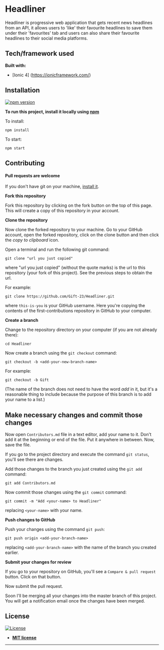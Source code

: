 # Headliner
Headliner is progressive web application that gets recent news headlines from an API, it allows users to 'like' their favourite headlines to save them under their 'favourites' tab and users can also share their favourite headlines to their social media platforms.

## Tech/framework used
 <b>Built with:</b>
- [Ionic 4] (https://ionicframework.com/)



## Installation
[![npm version](https://badge.fury.io/js/%40angular%2Fcore.svg)](https://www.npmjs.com/@angular/core)

**To run this project, install it locally using [npm](https://docs.npmjs.com/cli/install)**

To install:

~~~
npm install 
~~~
To start:
~~~
npm start
~~~

## Contributing
#### Pull requests are welcome

If you don't have git on your machine, [install it]( https://help.github.com/articles/set-up-git/).

**Fork this repository**

Fork this repository by clicking on the fork button on the top of this page.
This will create a copy of this repository in your account.

**Clone the repository**

Now clone the forked repository to your machine. Go to your GitHub account, open the forked repository, click on the clone button and then click the *copy to clipboard* icon.

Open a terminal and run the following git command:

~~~
git clone "url you just copied"
~~~
where "url you just copied" (without the quote marks) is the url to this repository (your fork of this project). See the previous steps to obtain the url.

For example:
```
git clone https://github.com/Gift-23/Headliner.git
```
where `this-is-you` is your GitHub username. Here you're copying the contents of the first-contributions repository in GitHub to your computer.

**Create a branch**

Change to the repository directory on your computer (if you are not already there):

~~~
cd Headliner
~~~
Now create a branch using the `git checkout` command:
~~~
git checkout -b <add-your-new-branch-name>
~~~

For example:
~~~
git checkout -b Gift 
~~~
(The name of the branch does not need to have the word *add* in it, but it's a reasonable thing to include because the purpose of this branch is to add your name to a list.)

## Make necessary changes and commit those changes

Now open `Contributors.md` file in a text editor, add your name to it. Don't add it at the beginning or end of the file. Put it anywhere in between. Now, save the file.


If you go to the project directory and execute the command `git status`, you'll see there are changes.


Add those changes to the branch you just created using the `git add` command:

```
git add Contributors.md
```

Now commit those changes using the `git commit` command:
```
git commit -m "Add <your-name> to Headliner"
```
replacing `<your-name>` with your name.

**Push changes to GitHub**

Push your changes using the command `git push`:
```
git push origin <add-your-branch-name>
```
replacing `<add-your-branch-name>` with the name of the branch you created earlier.

**Submit your changes for review**

If you go to your repository on GitHub, you'll see a  `Compare & pull request` button. Click on that button.


Now submit the pull request.

Soon I'll be merging all your changes into the master branch of this project. You will get a notification email once the changes have been merged.

## License

[![License](http://img.shields.io/:license-mit-blue.svg?style=flat-square)](http://badges.mit-license.org)

- **[MIT license](http://opensource.org/licenses/mit-license.php)**
 
---------------------------
